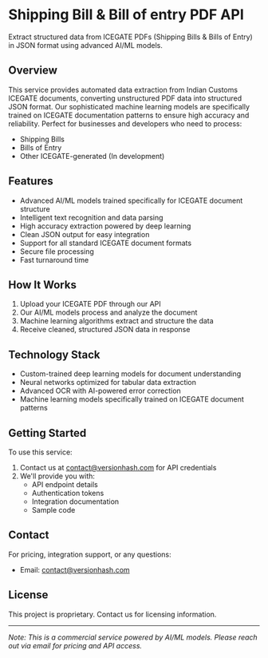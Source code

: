 # Shipping Bill & Bill of entry PDF API

Extract structured data from ICEGATE PDFs (Shipping Bills & Bills of Entry) in JSON format using advanced AI/ML models.

## Overview

This service provides automated data extraction from Indian Customs ICEGATE documents, converting unstructured PDF data into structured JSON format. Our sophisticated machine learning models are specifically trained on ICEGATE documentation patterns to ensure high accuracy and reliability. Perfect for businesses and developers who need to process:

- Shipping Bills
- Bills of Entry
- Other ICEGATE-generated  (In development)

## Features

- Advanced AI/ML models trained specifically for ICEGATE document structure
- Intelligent text recognition and data parsing
- High accuracy extraction powered by deep learning
- Clean JSON output for easy integration
- Support for all standard ICEGATE document formats
- Secure file processing
- Fast turnaround time

## How It Works

1. Upload your ICEGATE PDF through our API
2. Our AI/ML models process and analyze the document
3. Machine learning algorithms extract and structure the data
4. Receive cleaned, structured JSON data in response

## Technology Stack

- Custom-trained deep learning models for document understanding
- Neural networks optimized for tabular data extraction
- Advanced OCR with AI-powered error correction
- Machine learning models specifically trained on ICEGATE document patterns

## Getting Started

To use this service:

1. Contact us at contact@versionhash.com for API credentials
2. We'll provide you with:
   - API endpoint details
   - Authentication tokens
   - Integration documentation
   - Sample code

## Contact

For pricing, integration support, or any questions:
- Email: contact@versionhash.com

## License

This project is proprietary. Contact us for licensing information.

---
*Note: This is a commercial service powered by AI/ML models. Please reach out via email for pricing and API access.*
